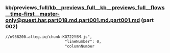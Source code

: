### kb/previews_full/kb__previews_full__kb__previews_full__flows__time-first__master-only@guest.har.part018.md.part001.md.part001.md (part 002)

```md
//n958200.alteg.io/chunk-KO722YSM.js",
                          "lineNumber": 0,
                          "columnNumber
```

```
